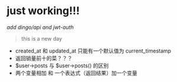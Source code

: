 # just working!!!
_add dingo/api and jwt-auth_
>this is a new day

* created_at 和 updated_at 只能有一个默认值为 current_timestamp
* 返回销量前十的菜？？？
* $user->posts 与 $user->posts() 的区别
* 两个变量相加 和 一个表达式（返回结果）加一个变量